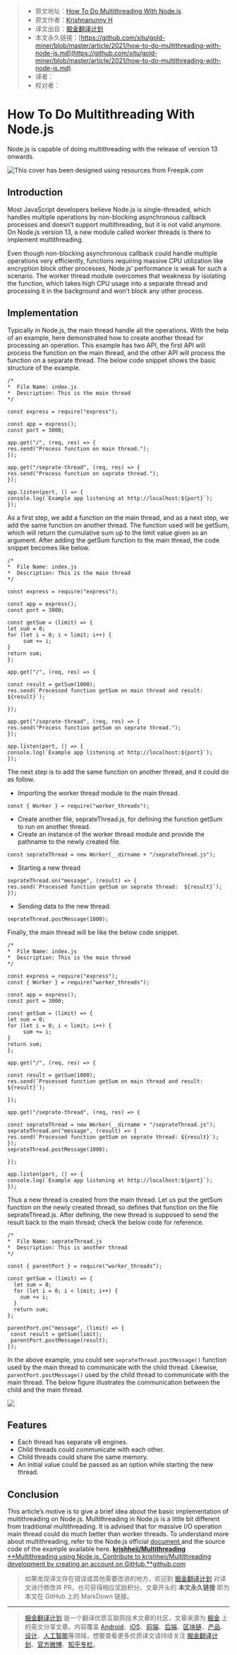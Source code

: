 > * 原文地址：[How To Do Multithreading With Node.js](https://medium.com/javascript-in-plain-english/how-to-do-multithreading-with-node-js-207aabdaddfb)
> * 原文作者：[Krishnanunny H](https://medium.com/@krishnanunny)
> * 译文出自：[掘金翻译计划](https://github.com/xitu/gold-miner)
> * 本文永久链接：[https://github.com/xitu/gold-miner/blob/master/article/2021/how-to-do-multithreading-with-node-js.md](https://github.com/xitu/gold-miner/blob/master/article/2021/how-to-do-multithreading-with-node-js.md)
> * 译者：
> * 校对者：

# How To Do Multithreading With Node.js

Node.js is capable of doing multithreading with the release of version 13 onwards.

![This cover has been designed using resources from [Freepik.com](https://www.freepik.com/)](https://cdn-images-1.medium.com/max/2000/1*XX-DmkhMjdr3AyDpvlk0Aw.png)

## Introduction

Most JavaScript developers believe Node.js is single-threaded, which handles multiple operations by non-blocking asynchronous callback processes and doesn’t support multithreading, but it is not valid anymore. On Node.js version 13, a new module called worker threads is there to implement multithreading.

Even though non-blocking asynchronous callback could handle multiple operations very efficiently, functions requiring massive CPU utilization like encryption block other processes, Node.js’ performance is weak for such a scenario. The worker thread module overcomes that weakness by isolating the function, which takes high CPU usage into a separate thread and processing it in the background and won’t block any other process.

## Implementation

Typically in Node.js, the main thread handle all the operations. With the help of an example, here demonstrated how to create another thread for processing an operation. This example has two API, the first API will process the function on the main thread, and the other API will process the function on a separate thread. The below code snippet shows the basic structure of the example.

```
/*
*  File Name: index.js
*  Description: This is the main thread
*/

const express = require("express");

const app = express();
const port = 3000;

app.get("/", (req, res) => {
res.send("Process function on main thread.");
});

app.get("/seprate-thread", (req, res) => {
res.send("Process function on seprate thread.");
});

app.listen(port, () => {
console.log(`Example app listening at http://localhost:${port}`);
});
```

As a first step, we add a function on the main thread, and as a next step, we add the same function on another thread. The function used will be getSum, which will return the cumulative sum up to the limit value given as an argument. After adding the getSum function to the main thread, the code snippet becomes like below.

```
/*
*  File Name: index.js
*  Description: This is the main thread
*/

const express = require("express");

const app = express();
const port = 3000;

const getSum = (limit) => {
let sum = 0;
for (let i = 0; i < limit; i++) {
     sum += i;
}
return sum;
};

app.get("/", (req, res) => {

const result = getSum(1000);
res.send(`Processed function getSum on main thread and result: ${result}`);

});

app.get("/seprate-thread", (req, res) => {
res.send("Process function getSum on seprate thread.");
});

app.listen(port, () => {
console.log(`Example app listening at http://localhost:${port}`);
});
```

The next step is to add the same function on another thread, and it could do as follow.

* Importing the worker thread module to the main thread.

```
const { Worker } = require("worker_threads");
```

* Create another file, seprateThread.js, for defining the function getSum to run on another thread.
* Create an instance of the worker thread module and provide the pathname to the newly created file.

```
const seprateThread = new Worker(__dirname + "/seprateThread.js");
```

* Starting a new thread

```
seprateThread.on("message", (result) => {
res.send(`Processed function getSum on seprate thread:  ${result}`);
});
```

* Sending data to the new thread.

```
seprateThread.postMessage(1000);
```

Finally, the main thread will be like the below code snippet.

```
/*
*  File Name: index.js
*  Description: This is the main thread
*/

const express = require("express");
const { Worker } = require("worker_threads");

const app = express();
const port = 3000;

const getSum = (limit) => {
let sum = 0;
for (let i = 0; i < limit; i++) {
     sum += i;
}
return sum;
};

app.get("/", (req, res) => {

const result = getSum(1000);
res.send(`Processed function getSum on main thread and result: ${result}`);

});

app.get("/seprate-thread", (req, res) => {

const seprateThread = new Worker(__dirname + "/seprateThread.js");
seprateThread.on("message", (result) => {
res.send(`Processed function getSum on seprate thread: ${result}`);
});
seprateThread.postMessage(1000);

});

app.listen(port, () => {
console.log(`Example app listening at http://localhost:${port}`);
});
```

Thus a new thread is created from the main thread. Let us put the getSum function on the newly created thread, so defines that function on the file seprateThread.js. After defining, the new thread is supposed to send the result back to the main thread; check the below code for reference.

```
/*
*  File Name: seprateThread.js
*  Description: This is another thread
*/

const { parentPort } = require("worker_threads");

const getSum = (limit) => {
  let sum = 0;
  for (let i = 0; i < limit; i++) {
    sum += i;
  }
  return sum;
};

parentPort.on("message", (limit) => {
 const result = getSum(limit);
 parentPort.postMessage(result);
});
```

In the above example, you could see `seprateThread.postMessage()` function used by the main thread to communicate with the child thread. Likewise, `parentPort.postMessage()` used by the child thread to communicate with the main thread. The below figure illustrates the communication between the child and the main thread.

![](https://cdn-images-1.medium.com/max/2000/1*ydQqBzkh6FO4WUwHtGF7zA.png)

## Features

* Each thread has separate v8 engines.
* Child threads could communicate with each other.
* Child threads could share the same memory.
* An initial value could be passed as an option while starting the new thread.

## Conclusion

This article’s motive is to give a brief idea about the basic implementation of multithreading on Node.js. Multithreading in Node.js is a little bit different from traditional multithreading. It is advised that for massive I/O operation main thread could do much better than worker threads. To understand more about multithreading, refer to the Node.js official [document ](https://nodejs.org/api/worker_threads.html)and the source code of the example available here.
[**krishheii/Multithreading**
**Multithreading using Node.js. Contribute to krishheii/Multithreading development by creating an account on GitHub.**github.com](https://github.com/krishheii/Multithreading)

> 如果发现译文存在错误或其他需要改进的地方，欢迎到 [掘金翻译计划](https://github.com/xitu/gold-miner) 对译文进行修改并 PR，也可获得相应奖励积分。文章开头的 **本文永久链接** 即为本文在 GitHub 上的 MarkDown 链接。

---

> [掘金翻译计划](https://github.com/xitu/gold-miner) 是一个翻译优质互联网技术文章的社区，文章来源为 [掘金](https://juejin.im) 上的英文分享文章。内容覆盖 [Android](https://github.com/xitu/gold-miner#android)、[iOS](https://github.com/xitu/gold-miner#ios)、[前端](https://github.com/xitu/gold-miner#前端)、[后端](https://github.com/xitu/gold-miner#后端)、[区块链](https://github.com/xitu/gold-miner#区块链)、[产品](https://github.com/xitu/gold-miner#产品)、[设计](https://github.com/xitu/gold-miner#设计)、[人工智能](https://github.com/xitu/gold-miner#人工智能)等领域，想要查看更多优质译文请持续关注 [掘金翻译计划](https://github.com/xitu/gold-miner)、[官方微博](http://weibo.com/juejinfanyi)、[知乎专栏](https://zhuanlan.zhihu.com/juejinfanyi)。
